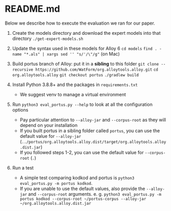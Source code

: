 # README.md

Below we describe how to execute the evaluation we ran for our paper.

1.  Create the models directory and download the expert models into that directory
    `./get-expert-models.sh`

2. Update the syntax used in these models for Alloy 6
    `cd models`
    `find . -name "*.als" | xargs sed '' "s/'/\"/g"` (on Mac)

3. Build portus branch of Alloy: put it in a **sibling** to this folder
    `git clone --recursive https://github.com/WatForm/org.alloytools.alloy.git`
    `cd org.alloytools.alloy`
    `git checkout portus`
    `./gradlew build`

5. Install Python 3.8.8+ and the packages in `requirements.txt`
    - We suggest venv to manage a virtual environment

6. Run `python3 eval_portus.py --help` to look at all the configuration options
    - Pay particular attention to `--alloy-jar` and `--corpus-root` as they will depend on your installation
    - If you built portus in a sibling folder called `portus`, you can use the default value for `--alloy-jar` (`../portus/org.alloytools.alloy.dist/target/org.alloytools.alloy.dist.jar`)
    - If you followed steps 1-2, you can use the default value for `--corpus-root` (`.`)
    
7. Run a test
    - A simple test comparing kodkod and portus is `python3 eval_portus.py -m portus kodkod`. 
    - If you are unable to use the default values, also provide the `--alloy-jar` and `--corpus-root` arguments. e. g. `python3 eval_portus.py -m portus kodkod --corpus-root ~/portus-corpus --alloy-jar ~/org.alloytools.alloy.dist.jar`